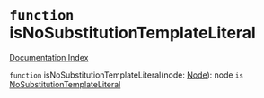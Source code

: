 # `function` isNoSubstitutionTemplateLiteral

[Documentation Index](../README.md)

`function` isNoSubstitutionTemplateLiteral(node: [Node](../interface.Node/README.md)): node `is` [NoSubstitutionTemplateLiteral](../interface.NoSubstitutionTemplateLiteral/README.md)